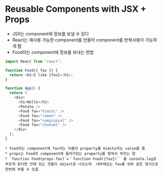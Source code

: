 # Reusable Components with JSX + Props

* JSX는 component에 정보를 보낼 수 있다
* React는 재사용 가능한 component를 만들어 component를 반복사용이 가능하게 함
* Food라는 component에 정보를 보내는 방법
```js
import React from "react";

function Food({ fav }) {
  return <h1>I like {fav}</h1>;
}

function App() {
  return (
    <div>
      <h1>Hello</h1>
      <Potato />
      <Food fav="kimchi" />
      <Food fav="ramen" />
      <Food fav="samgiopsal" />
      <Food fav="chukumi" />
    </div>
  );
}
```
    * Food라는 component에 fav라는 이름의 property를 Kimchi라는 value를 줌
    * props는 Food의 component에 들어가있는 property를 합쳐서 부르는 말
    * `function Food(props.fav)`=``function Food({fav})`` 를 console.log로 부르게 된다면 안에 있는 것들이 object로 나오는데  내부에있는 fav를 위와 같은 형식으로 한번에 부를 수 있음